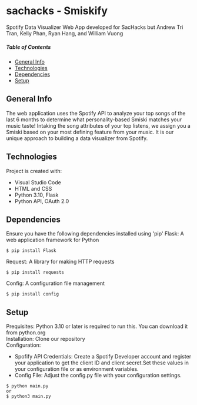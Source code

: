 # sachacks - Smiskify
Spotify Data Visualizer Web App developed for SacHacks but Andrew Tri Tran, Kelly Phan, Ryan Hang, and William Vuong

##### Table of Contents  
* [General Info](#general-info)  
* [Technologies](#technologies)
* [Dependencies](#dependencies) 
* [Setup](#setup)
   
## General Info
The web application uses the Spotify API to analyze your top songs of the last 6 months to determine what personality-based Smiski matches your music taste! Intaking the song attributes of your top listens, we assign you a Smiski based on your most defining feature from your music. It is our unique approach to building a data visualizer from Spotify.

## Technologies
Project is created with:
- Visual Studio Code
- HTML and CSS
- Python 3.10, Flask
- Python API, OAuth 2.0
  
## Dependencies
Ensure you have the following dependencies installed using 'pip'
Flask: A web application framework for Python
```
$ pip install Flask
```
Request: A library for making HTTP requests
```
$ pip install requests
```
Config: A configuration file management
```
$ pip install config
```

## Setup 
Prequisites: Python 3.10 or later is required to run this. You can download it from python.org<br />
Installation: Clone our repository<br />
Configuration:<br />
- Spofify API Credentials: Create a Spotify Developer account and register your application to get the client ID and client secret.Set these values in your configuration file or as environment variables.
- Config File: Adjust the config.py file with your configuration settings.

```
$ python main.py
or
$ python3 main.py
```

